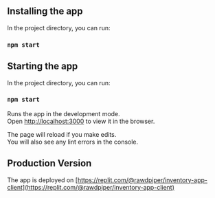 ## Installing the app

In the project directory, you can run:

### `npm start`

## Starting the app

In the project directory, you can run:

### `npm start`

Runs the app in the development mode.\
Open [http://localhost:3000](http://localhost:3000) to view it in the browser.

The page will reload if you make edits.\
You will also see any lint errors in the console.


## Production Version

The app is deployed on [https://replit.com/@rawdpiper/inventory-app-client](https://replit.com/@rawdpiper/inventory-app-client)
